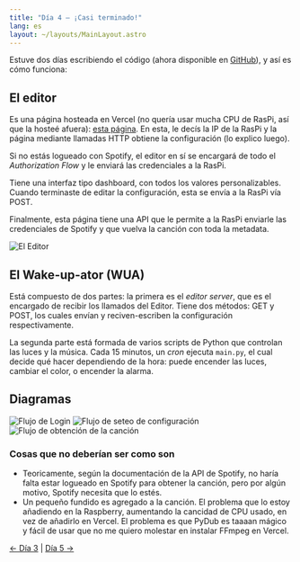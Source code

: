 ```yaml
---
title: "Día 4 — ¡Casi terminado!"
lang: es
layout: ~/layouts/MainLayout.astro
---
```


Estuve dos días escribiendo el código (ahora disponible en [GitHub](https://github.com/JuanM04/the-cloc)), y así es cómo funciona:

## El editor

Es una página hosteada en Vercel (no quería usar mucha CPU de RasPi, así que la hosteé afuera): [esta página](https://thecloc.juanm04.com). En esta, le decís la IP de la RasPi y la página mediante llamadas HTTP obtiene la configuración (lo explico luego).

Si no estás logueado con Spotify, el editor en sí se encargará de todo el _Authorization Flow_ y le enviará las credenciales a la RasPi.

Tiene una interfaz tipo dashboard, con todos los valores personalizables. Cuando terminaste de editar la configuración, esta se envía a la RasPi vía POST.

Finalmente, esta página tiene una API que le permite a la RasPi enviarle las credenciales de Spotify y que vuelva la canción con toda la metadata.

![El Editor](/images/the-cloc/the-editor.jpg)

## El Wake-up-ator (WUA)

Está compuesto de dos partes: la primera es el _editor server_, que es el encargado de recibir los llamados del Editor. Tiene dos métodos: GET y POST, los cuales envían y reciven-escriben la configuración respectivamente.

La segunda parte está formada de varios scripts de Python que controlan las luces y la música. Cada 15 minutos, un _cron_ ejecuta `main.py`, el cual decide qué hacer dependiendo de la hora: puede encender las luces, cambiar el color, o encender la alarma.

## Diagramas

![Flujo de Login](/images/the-cloc/flow_1.png)
![Flujo de seteo de configuración](/images/the-cloc/flow_2.png)
![Flujo de obtención de la canción](/images/the-cloc/flow_3.png)

### Cosas que no deberían ser como son

- Teoricamente, según la documentación de la API de Spotify, no haría falta estar logueado en Spotify para obtener la canción, pero por algún motivo, Spotify necesita que lo estés.
- Un pequeño fundido es agregado a la canción. El problema que lo estoy añadiendo en la Raspberry, aumentando la cancidad de CPU usado, en vez de añadirlo en Vercel. El problema es que PyDub es taaaan mágico y fácil de usar que no me quiero molestar en instalar FFmpeg en Vercel.

[&larr; Día 3](/docs/the-cloc/dia-3) | [Día 5 &rarr;](/docs/the-cloc/dia-5)
